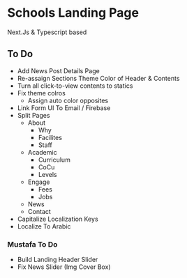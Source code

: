 # Schools Landing Page

Next.Js & Typescript based

## To Do

- Add News Post Details Page
- Re-assaign Sections Theme Color of Header & Contents
- Turn all click-to-view contents to statics
- Fix theme colros
  - Assign auto color opposites
- Link Form UI To Email / Firebase
- Split Pages
  - About
    - Why
    - Facilites
    - Staff
  - Academic
    - Curriculum
    - CoCu
    - Levels
  - Engage
    - Fees
    - Jobs
  - News
  - Contact
- Capitalize Localization Keys
- Localize To Arabic

### Mustafa To Do

- Build Landing Header Slider
- Fix News Slider (Img Cover Box)
